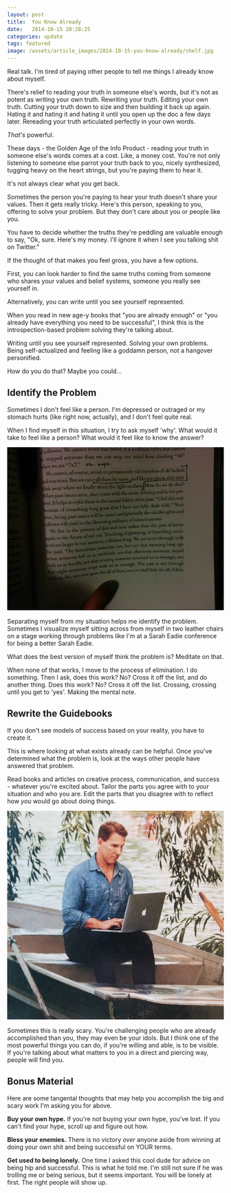 ```yaml
---
layout: post
title:  You Know Already
date:   2014-10-15 20:28:25
categories: update
tags: featured
image: /assets/article_images/2014-10-15-you-know-already/shelf.jpg
---
```


Real talk. I'm tired of paying other people to tell me things I already know about myself.

There's relief to reading your truth in someone else's words, but it's not as potent as writing your own truth. Rewriting your truth. Editing your own truth. Cutting your truth down to size and then building it back up again. Hating it and hating it and hating it until you open up the doc a few days later. Rereading your truth articulated perfectly in your own words.

*That's* powerful.

These days - the Golden Age of the Info Product - reading your truth in someone else's words comes at a cost. Like, a money cost. You're not only listening to someone else parrot your truth back to you, nicely synthesized, tugging heavy on the heart strings, but you're paying them to hear it.

It's not always clear what you get back.

Sometimes the person you're paying to hear your truth doesn't share your values. Then it gets really tricky. Here's this person, speaking to you, offering to solve your problem. But they don't care about you or people like you.

You have to decide whether the truths they're peddling are valuable enough to say, "Ok, sure. Here's my money. I'll ignore it when I see you talking shit on Twitter."

If the thought of that makes you feel gross, you have a few options.

First, you can look harder to find the same truths coming from someone who shares your values and belief systems, someone you really see yourself in.

Alternatively, you can write until you see yourself represented.

When you read in new age-y books that "you are already enough" or "you already have everything you need to be successful", I think this is the introspection-based problem solving they're talking about.

Writing until you see yourself represented. Solving your own problems. Being self-actualized and feeling like a goddamn person, not a hangover personified.

How do you do that? Maybe you could...

## Identify the Problem

Sometimes I don't feel like a person. I'm depressed or outraged or my stomach hurts (like right now, actually), and I don't feel quite real.

When I find myself in this situation, I try to ask myself 'why'. What would it take to feel like a person? What would it feel like to know the answer?

![Relevant passage from How To Be An Adult In Relationships by David Richo.](/assets/article_images/2014-10-15-you-know-already/adult-relationships.jpeg)

Separating myself from my situation helps me identify the problem. Sometimes I visualize myself sitting across from myself in two leather chairs on a stage working through problems like I'm at a Sarah Eadie conference for being a better Sarah Eadie.

What does the best version of myself think the problem is? Meditate on that.

When none of that works, I move to the process of elimination. I do something. Then I ask, does this work? No? Cross it off the list, and do another thing. Does this work? No? Cross it off the list. Crossing, crossing until you get to 'yes'. Making the mental note.

## Rewrite the Guidebooks

If you don't see models of success based on your reality, you have to create it.

This is where looking at what exists already can be helpful. Once you've determined what the problem is, look at the ways other people have answered that problem.

Read books and articles on creative process, communication, and success - whatever you're excited about. Tailor the parts you agree with to your situation and who you are. Edit the parts that you disagree with to reflect how *you* would go about doing things.

![Unless you're this guy. If you're this guy, close your laptop, fill your pockets with rocks, and start swimming.](/assets/article_images/2014-10-15-you-know-already/gq-guy.jpg)

Sometimes this is really scary. You're challenging people who are already accomplished than you, they may even be your idols. But I think one of the most powerful things you can do, if you're willing and able, is to be visible. If you're talking about what matters to you in a direct and piercing way, people will find you.

## Bonus Material

Here are some tangental thoughts that may help you accomplish the big and scary work I'm asking you for above.

**Buy your own hype.** If you're not buying your own hype, you've lost. If you can't find your hype, scroll up and figure out how.

**Bless your enemies.** There is no victory *over* anyone aside from winning at doing your own shit and being successful on YOUR terms.

**Get used to being lonely.** One time I asked this cool dude for advice on being hip and successful. This is what he told me. I'm still not sure if he was trolling me or being serious, but it seems important. You will be lonely at first. The right people will show up.


[jekyll]:      http://jekyllrb.com
[jekyll-gh]:   https://github.com/jekyll/jekyll
[jekyll-help]: https://github.com/jekyll/jekyll-help
